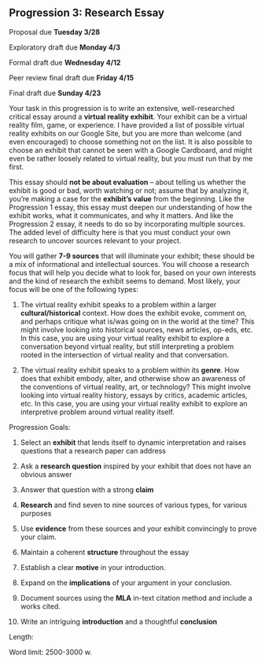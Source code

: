 ## Progression 3: Research Essay

Proposal due **Tuesday 3/28**

Exploratory draft due **Monday 4/3**

Formal draft due **Wednesday 4/12**

Peer review final draft due **Friday 4/15**

Final draft due **Sunday 4/23**

Your task in this progression is to write an extensive, well-researched critical essay around a **virtual reality exhibit**. Your exhibit can be a virtual reality film, game, or experience. I have provided a list of possible virtual reality exhibits on our Google Site, but you are more than welcome (and even encouraged) to choose something not on the list. It is also possible to choose an exhibit that cannot be seen with a Google Cardboard, and might even be rather loosely related to virtual reality, but you must run that by me first. 

This essay should **not be about evaluation** – about telling us whether the exhibit is good or bad, worth watching or not; assume that by analyzing it, you’re making a case for the **exhibit’s value** from the beginning. Like the Progression 1 essay, this essay must deepen our understanding of how the exhibit works, what it communicates, and why it matters. And like the Progression 2 essay, it needs to do so by incorporating multiple sources. The added level of difficulty here is that you must conduct your own research to uncover sources relevant to your project.

You will gather **7-9 sources** that will illuminate your exhibit; these should be a mix of informational and intellectual sources. You will choose a research focus that will help you decide what to look for, based on your own interests and the kind of research the exhibit seems to demand. Most likely, your focus will be one of the following types:

1. The virtual reality exhibit speaks to a problem within a larger **cultural/historical** context. How does the exhibit evoke, comment on, and perhaps critique what is/was going on in the world at the time? This might involve looking into historical sources, news articles, op-eds, etc. In this case, you are using your virtual reality exhibit to explore a conversation beyond virtual reality, but still interpreting a problem rooted in the intersection of virtual reality and that conversation.

2. The virtual reality exhibit speaks to a problem within its **genre**. How does that exhibit embody, alter, and otherwise show an awareness of the conventions of virtual reality, art, or technology? This might involve looking into virtual reality history, essays by critics, academic articles, etc. In this case, you are using your virtual reality exhibit to explore an interpretive problem around virtual reality itself.

Progression Goals:

1. Select an **exhibit** that lends itself to dynamic interpretation and raises questions that a research paper can address

1. Ask a **research question** inspired by your exhibit that does not have an obvious answer

3. Answer that question with a strong **claim**  

4. **Research** and find seven to nine sources of various types, for various purposes  

5. Use **evidence** from these sources and your exhibit convincingly to prove your claim.

5. Maintain a coherent **structure** throughout the essay

4. Establish a clear **motive** in your introduction.

5. Expand on the **implications** of your argument in your conclusion.

5. Document sources using the **MLA** in-text citation method and include a works cited.

10. Write an intriguing **introduction** and a thoughtful **conclusion**

Length:

Word limit: 2500-3000 w.
